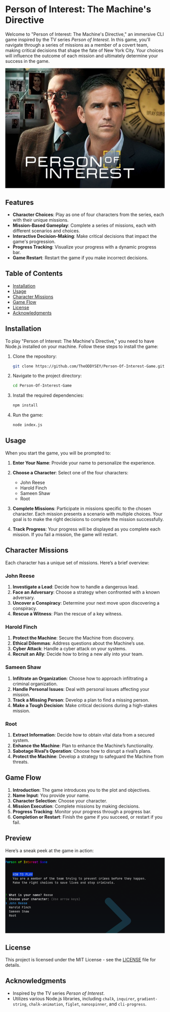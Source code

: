 # Person of Interest: The Machine's Directive

Welcome to "Person of Interest: The Machine's Directive," an immersive CLI game inspired by the TV series *Person of Interest*. In this game, you'll navigate through a series of missions as a member of a covert team, making critical decisions that shape the fate of New York City. Your choices will influence the outcome of each mission and ultimately determine your success in the game.

![Person of Interest](./poi.jpg)

## Features

- **Character Choices**: Play as one of four characters from the series, each with their unique missions.
- **Mission-Based Gameplay**: Complete a series of missions, each with different scenarios and choices.
- **Interactive Decision-Making**: Make critical decisions that impact the game's progression.
- **Progress Tracking**: Visualize your progress with a dynamic progress bar.
- **Game Restart**: Restart the game if you make incorrect decisions.

## Table of Contents

- [Installation](#installation)
- [Usage](#usage)
- [Character Missions](#character-missions)
- [Game Flow](#game-flow)
- [License](#license)
- [Acknowledgments](#acknowledgments)

## Installation

To play "Person of Interest: The Machine's Directive," you need to have Node.js installed on your machine. Follow these steps to install the game:

1. Clone the repository:
   ```bash
   git clone https://github.com/TheODDYSEY/Person-Of-Interest-Game.git
   ```

2. Navigate to the project directory:
   ```bash
   cd Person-Of-Interest-Game

   ```

3. Install the required dependencies:
   ```bash
   npm install
   ```

4. Run the game:
   ```bash
   node index.js
   ```

## Usage

When you start the game, you will be prompted to:

1. **Enter Your Name**: Provide your name to personalize the experience.
2. **Choose a Character**: Select one of the four characters:
   - John Reese
   - Harold Finch
   - Sameen Shaw
   - Root

3. **Complete Missions**: Participate in missions specific to the chosen character. Each mission presents a scenario with multiple choices. Your goal is to make the right decisions to complete the mission successfully.

4. **Track Progress**: Your progress will be displayed as you complete each mission. If you fail a mission, the game will restart.

## Character Missions

Each character has a unique set of missions. Here’s a brief overview:

### John Reese

1. **Investigate a Lead**: Decide how to handle a dangerous lead.
2. **Face an Adversary**: Choose a strategy when confronted with a known adversary.
3. **Uncover a Conspiracy**: Determine your next move upon discovering a conspiracy.
4. **Rescue a Witness**: Plan the rescue of a key witness.

### Harold Finch

1. **Protect the Machine**: Secure the Machine from discovery.
2. **Ethical Dilemmas**: Address questions about the Machine’s use.
3. **Cyber Attack**: Handle a cyber attack on your systems.
4. **Recruit an Ally**: Decide how to bring a new ally into your team.

### Sameen Shaw

1. **Infiltrate an Organization**: Choose how to approach infiltrating a criminal organization.
2. **Handle Personal Issues**: Deal with personal issues affecting your mission.
3. **Track a Missing Person**: Develop a plan to find a missing person.
4. **Make a Tough Decision**: Make critical decisions during a high-stakes mission.

### Root

1. **Extract Information**: Decide how to obtain vital data from a secured system.
2. **Enhance the Machine**: Plan to enhance the Machine’s functionality.
3. **Sabotage Rival’s Operation**: Choose how to disrupt a rival’s plans.
4. **Protect the Machine**: Develop a strategy to safeguard the Machine from threats.

## Game Flow

1. **Introduction**: The game introduces you to the plot and objectives.
2. **Name Input**: You provide your name.
3. **Character Selection**: Choose your character.
4. **Mission Execution**: Complete missions by making decisions.
5. **Progress Tracking**: Monitor your progress through a progress bar.
6. **Completion or Restart**: Finish the game if you succeed, or restart if you fail.

## Preview

Here’s a sneak peek at the game in action:

![Game Screenshot](./gameplay.png)

## License

This project is licensed under the MIT License - see the [LICENSE](LICENSE) file for details.

## Acknowledgments

- Inspired by the TV series *Person of Interest*.
- Utilizes various Node.js libraries, including `chalk`, `inquirer`, `gradient-string`, `chalk-animation`, `figlet`, `nanospinner`, and `cli-progress`.
